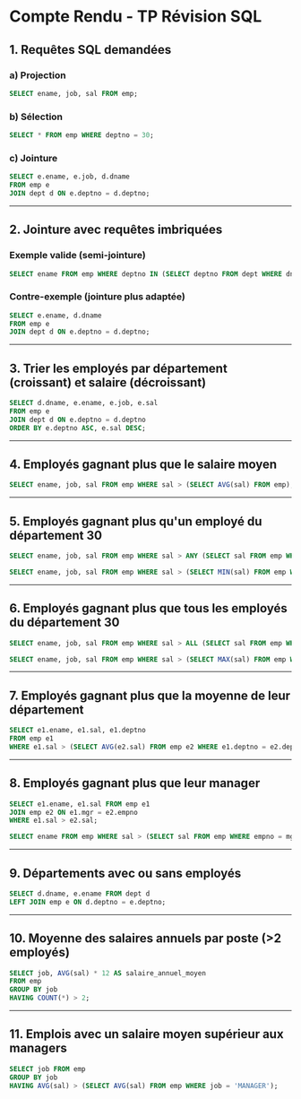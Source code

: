 # Compte Rendu - TP Révision SQL

## 1. Requêtes SQL demandées

### a) Projection
```sql
SELECT ename, job, sal FROM emp;
```

### b) Sélection
```sql
SELECT * FROM emp WHERE deptno = 30;
```

### c) Jointure
```sql
SELECT e.ename, e.job, d.dname 
FROM emp e 
JOIN dept d ON e.deptno = d.deptno;
```

---

## 2. Jointure avec requêtes imbriquées

### Exemple valide (semi-jointure)
```sql
SELECT ename FROM emp WHERE deptno IN (SELECT deptno FROM dept WHERE dname = 'SALES');
```

### Contre-exemple (jointure plus adaptée)
```sql
SELECT e.ename, d.dname 
FROM emp e 
JOIN dept d ON e.deptno = d.deptno;
```

---

## 3. Trier les employés par département (croissant) et salaire (décroissant)
```sql
SELECT d.dname, e.ename, e.job, e.sal 
FROM emp e 
JOIN dept d ON e.deptno = d.deptno 
ORDER BY e.deptno ASC, e.sal DESC;
```

---

## 4. Employés gagnant plus que le salaire moyen
```sql
SELECT ename, job, sal FROM emp WHERE sal > (SELECT AVG(sal) FROM emp);
```

---

## 5. Employés gagnant plus qu'un employé du département 30
```sql
SELECT ename, job, sal FROM emp WHERE sal > ANY (SELECT sal FROM emp WHERE deptno = 30);
```
```sql
SELECT ename, job, sal FROM emp WHERE sal > (SELECT MIN(sal) FROM emp WHERE deptno = 30);
```

---

## 6. Employés gagnant plus que tous les employés du département 30
```sql
SELECT ename, job, sal FROM emp WHERE sal > ALL (SELECT sal FROM emp WHERE deptno = 30);
```
```sql
SELECT ename, job, sal FROM emp WHERE sal > (SELECT MAX(sal) FROM emp WHERE deptno = 30);
```

---

## 7. Employés gagnant plus que la moyenne de leur département
```sql
SELECT e1.ename, e1.sal, e1.deptno 
FROM emp e1 
WHERE e1.sal > (SELECT AVG(e2.sal) FROM emp e2 WHERE e1.deptno = e2.deptno);
```

---

## 8. Employés gagnant plus que leur manager
```sql
SELECT e1.ename, e1.sal FROM emp e1 
JOIN emp e2 ON e1.mgr = e2.empno 
WHERE e1.sal > e2.sal;
```
```sql
SELECT ename FROM emp WHERE sal > (SELECT sal FROM emp WHERE empno = mgr);
```

---

## 9. Départements avec ou sans employés
```sql
SELECT d.dname, e.ename FROM dept d 
LEFT JOIN emp e ON d.deptno = e.deptno;
```

---

## 10. Moyenne des salaires annuels par poste (>2 employés)
```sql
SELECT job, AVG(sal) * 12 AS salaire_annuel_moyen 
FROM emp 
GROUP BY job 
HAVING COUNT(*) > 2;
```

---

## 11. Emplois avec un salaire moyen supérieur aux managers
```sql
SELECT job FROM emp 
GROUP BY job 
HAVING AVG(sal) > (SELECT AVG(sal) FROM emp WHERE job = 'MANAGER');
```